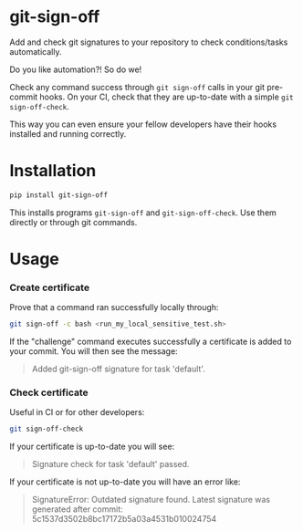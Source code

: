 # git-sign-off

Add and check git signatures to your repository to check conditions/tasks automatically.

Do you like automation?! So do we!

Check any command success through `git sign-off` calls in your git pre-commit hooks. On your CI, check that they are up-to-date with a simple `git sign-off-check`.

This way you can even ensure your fellow developers have their hooks installed and running correctly.

# Installation

```bash
pip install git-sign-off
```

This installs programs `git-sign-off` and `git-sign-off-check`. Use them directly or through git commands.

# Usage


### Create certificate

Prove that a command ran successfully locally through:

```bash
git sign-off -c bash <run_my_local_sensitive_test.sh>
```

If the "challenge" command executes successfully a certificate is added to your commit. You will then see the message:
> Added git-sign-off signature for task 'default'.


### Check certificate

Useful in CI or for other developers:

```bash
git sign-off-check
```
If your certificate is up-to-date you will see:
> Signature check for task 'default' passed.

If your certificate is not up-to-date you will have an error like:
>SignatureError: Outdated signature found. Latest signature was generated after commit:
>5c1537d3502b8bc17172b5a03a4531b010024754



